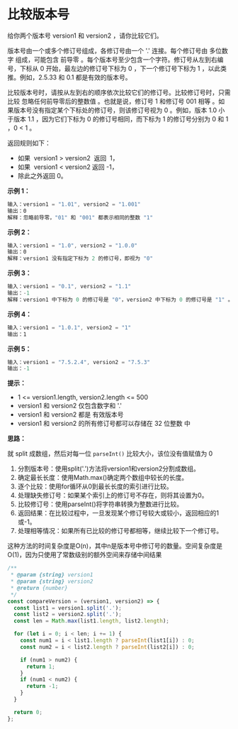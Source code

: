 # 比较版本号

给你两个版本号 version1 和 version2 ，请你比较它们。

版本号由一个或多个修订号组成，各修订号由一个 '.' 连接。每个修订号由 多位数字 组成，可能包含 前导零 。每个版本号至少包含一个字符。修订号从左到右编号，下标从 0 开始，最左边的修订号下标为 0 ，下一个修订号下标为 1 ，以此类推。例如，2.5.33 和 0.1 都是有效的版本号。

比较版本号时，请按从左到右的顺序依次比较它们的修订号。比较修订号时，只需比较 忽略任何前导零后的整数值 。也就是说，修订号 1 和修订号 001 相等 。如果版本号没有指定某个下标处的修订号，则该修订号视为 0 。例如，版本 1.0 小于版本 1.1 ，因为它们下标为 0 的修订号相同，而下标为 1 的修订号分别为 0 和 1 ，0 < 1 。

返回规则如下：

- 如果  version1 > version2  返回  1，
- 如果  version1 < version2 返回 -1，
- 除此之外返回 0。

**示例 1：**

```js
输入：version1 = "1.01", version2 = "1.001"
输出：0
解释：忽略前导零，"01" 和 "001" 都表示相同的整数 "1"
```

**示例 2：**

```js
输入：version1 = "1.0", version2 = "1.0.0"
输出：0
解释：version1 没有指定下标为 2 的修订号，即视为 "0"
```

**示例 3：**

```js
输入：version1 = "0.1", version2 = "1.1"
输出：-1
解释：version1 中下标为 0 的修订号是 "0"，version2 中下标为 0 的修订号是 "1" 。0 < 1，所以 version1 < version2
```

**示例 4：**

```js
输入：version1 = "1.0.1", version2 = "1"
输出：1
```

**示例 5：**

```js
输入：version1 = "7.5.2.4", version2 = "7.5.3"
输出：-1
```

**提示：**

- 1 <= version1.length, version2.length <= 500
- version1 和 version2 仅包含数字和 '.'
- version1 和 version2 都是 有效版本号
- version1 和 version2 的所有修订号都可以存储在 32 位整数 中

**思路：**

就 split 成数组，然后对每一位 `parseInt()` 比较大小，该位没有值赋值为 0


1. 分割版本号：使用split('.')方法将version1和version2分割成数组。
2. 确定最长长度：使用Math.max()确定两个数组中较长的长度。
3. 逐个比较：使用for循环从0到最长长度的索引进行比较。
4. 处理缺失修订号：如果某个索引上的修订号不存在，则将其设置为0。
5. 比较修订号：使用parseInt()将字符串转换为整数进行比较。
6. 返回结果：在比较过程中，一旦发现某个修订号较大或较小，返回相应的1或-1。
7. 处理相等情况：如果所有已比较的修订号都相等，继续比较下一个修订号。

这种方法的时间复杂度是O(n)，其中n是版本号中修订号的数量。空间复杂度是O(1)，因为只使用了常数级别的额外空间来存储中间结果

```js
/**
 * @param {string} version1
 * @param {string} version2
 * @return {number}
 */
const compareVersion = (version1, version2) => {
  const list1 = version1.split('.');
  const list2 = version2.split('.');
  const len = Math.max(list1.length, list2.length);

  for (let i = 0; i < len; i += 1) {
    const num1 = i < list1.length ? parseInt(list1[i]) : 0;
    const num2 = i < list2.length ? parseInt(list2[i]) : 0;

    if (num1 > num2) {
      return 1;
    }
    if (num1 < num2) {
      return -1;
    }
  }

  return 0;
};
```
